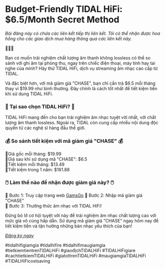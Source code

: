 # Budget-Friendly TIDAL HiFi: $6.5/Month Secret Method

*Bài đăng này có chứa các liên kết tiếp thị liên kết. Tôi có thể nhận được hoa hồng cho các giao dịch mua hàng thông qua các liên kết này.*

🎉🎉🎉

Bạn có muốn trải nghiệm chất lượng âm thanh không lossless có thể so sánh với ghi âm tại phòng thu, ngay trên chiếc điện thoại, máy tính hay tai nghe của mình? Hãy thử TIDAL HiFi, dịch vụ streaming âm nhạc cao cấp từ TIDAL.

Và đặc biệt hơn, với mã giảm giá "CHASE", bạn chỉ cần trả $6.5 mỗi tháng thay vì $19.99 như bình thường. Đây chính là cách tốt nhất để tiết kiệm tiền khi sử dụng TIDAL HiFi.

### 🎵 Tại sao chọn TIDAL HiFi? 🎵

TIDAL HiFi mang đến cho bạn trải nghiệm âm nhạc tuyệt vời nhất, với chất lượng âm thanh lossless. Ngoài ra, TIDAL còn cung cấp nhiều nội dung độc quyền từ các nghệ sĩ hàng đầu thế giới.

### 💰 So sánh tiết kiệm với mã giảm giá "CHASE" 💰

🔸Giá gốc mỗi tháng: $19.99  
🔸Giá sau khi sử dụng mã "CHASE": $6.5  
🔸Tiết kiệm mỗi tháng: $13.49  
🔸Tiết kiệm trong 1 năm: $161.88  

### 🖱️ Làm thế nào để nhận được giảm giá này? 🖱️

🔸 Bước 1: Truy cập trang web [GamsGo](https://www.gamsgo.com/partner/ykeX7B)
🔸 Bước 2: Nhập mã giảm giá "CHASE"  
🔸 Bước 3: Thưởng thức âm nhạc với TIDAL HiFi!

Đừng bỏ lỡ cơ hội tuyệt vời này để trải nghiệm âm nhạc chất lượng cao với mức giá vô cùng hấp dẫn. Sử dụng mã giảm giá "CHASE" ngay hôm nay để tiết kiệm tiền và tận hưởng những bản nhạc yêu thích của bạn!

*[Đăng ký ngay](https://www.gamsgo.com/partner/ykeX7B)*

#tidalhifigiamgia #tidalhifire #tidalhifimaugiamgia #tietkiemtientrenTIDALHiFi #giaođịchTIDALHiFi #TIDALHiFigiare #cachtietkiemTIDALHiFi #giatottrenTIDALHiFi #maugiamgiaTIDALHiFi #TIDALHiFicostsaving